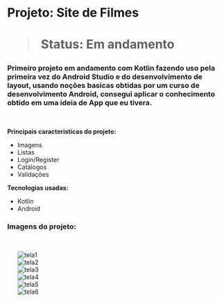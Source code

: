 
<h1> Projeto: Site de Filmes <h1> 

  > Status: Em andamento
  
  ### Primeiro projeto em andamento com Kotlin fazendo uso pela primeira vez do Android Studio e do desenvolvimento de layout, usando noções basicas obtidas por um curso de desenvolvimento Android, consegui aplicar o conhecimento obtido em uma ideia de App que eu tivera.
  
  <br>
  
  <strong>Principais caracteristicas do projeto: </strong>
  
  + Imagens
  + Listas 
  + Login/Register
  + Catálogos
  + Validações
  
  <strong>Tecnologias usadas: </strong>
   + Kotlin
   + Android
  
  
   ### Imagens do projeto:
  <br>
  
&nbsp;&nbsp;&nbsp;&nbsp;&nbsp;&nbsp;![tela1](https://user-images.githubusercontent.com/79876042/140611458-c8aa2c58-9be9-4089-a6ab-4306e6d27cf1.png)
  <br>
&nbsp;&nbsp;&nbsp;&nbsp;&nbsp;&nbsp;![tela2](https://user-images.githubusercontent.com/79876042/140611464-5fbd2d22-eda3-4663-820b-47f0607d8b98.png)
  <br>
&nbsp;&nbsp;&nbsp;&nbsp;&nbsp;&nbsp;![tela3](https://user-images.githubusercontent.com/79876042/140611470-352ebbf1-4dd7-4609-8d3e-1a137b08c8de.png)
  <br>
&nbsp;&nbsp;&nbsp;&nbsp;&nbsp;&nbsp;![tela4](https://user-images.githubusercontent.com/79876042/140611480-14a929b2-c4e3-4412-8ffb-2403bcbe7f99.png)
  <br>
&nbsp;&nbsp;&nbsp;&nbsp;&nbsp;&nbsp;![tela5](https://user-images.githubusercontent.com/79876042/140611484-77ce23a3-b4e4-4831-8f37-295e430dfe50.png)
  <br>
&nbsp;&nbsp;&nbsp;&nbsp;&nbsp;&nbsp;![tela6](https://user-images.githubusercontent.com/79876042/140611489-3e2b0fbb-ed8a-4828-88aa-119cf17cdcd9.png)
